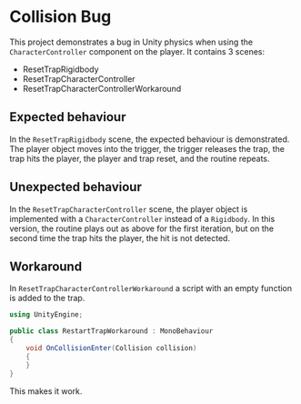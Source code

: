 # Collision Bug

This project demonstrates a bug in Unity physics when using the `CharacterController` component on the player. It contains 3 scenes:
- ResetTrapRigidbody
- ResetTrapCharacterController
- ResetTrapCharacterControllerWorkaround

## Expected behaviour

In the `ResetTrapRigidbody` scene, the expected behaviour is demonstrated. The player object moves into the trigger, the trigger releases the trap, the trap hits the player, the player and trap reset, and the routine repeats.

## Unexpected behaviour

In the `ResetTrapCharacterController` scene, the player object is implemented with a `CharacterController` instead of a `Rigidbody`. In this version, the routine plays out as above for the first iteration, but on the second time the trap hits the player, the hit is not detected.

## Workaround

In `ResetTrapCharacterControllerWorkaround` a script with an empty function is added to the trap.

```cs
using UnityEngine;

public class RestartTrapWorkaround : MonoBehaviour
{
    void OnCollisionEnter(Collision collision)
    {
    }
}
```

This makes it work.
